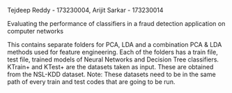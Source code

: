 Tejdeep Reddy - 173230004, 
Arijit Sarkar - 173230014

Evaluating the performance of classifiers in a fraud detection application on computer networks

This contains separate folders for PCA, LDA and a combination PCA & LDA methods used for feature engineering. Each of the folders has a train file, test file, trained models of Neural Networks and Decision Tree classifiers. KTrain+ and KTest+ are the datasets taken as input. These are obtained from the NSL-KDD dataset. 
Note: These datasets need to be in the same path of every train and test codes that are going to be run.
